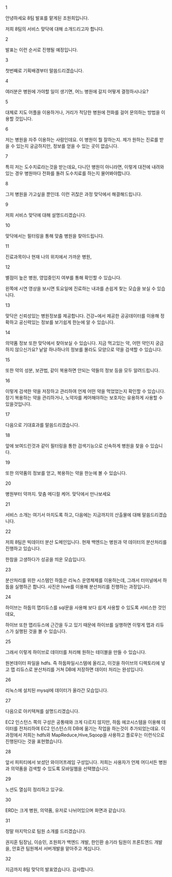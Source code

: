 1

안녕하세요 8팀 발표를 맡게된 조원희입니다.

저희  8팀의 서비스 맞닥에 대해 소개드리고자 합니다.

2

발표는 이런 순서로 진행될 예정입니다.

3

첫번째로 기획배경부터 말씀드리겠습니다.

4

여러분은 병원에 가야할 일이 생기면, 어느 병원에 갈지 어떻게 결정하시나요? 

5

대체로 지도 어플을 이용하거나, 거리가 적당한 병원에 전화를 걸어 문의하는 방법을 이용할 것입니다.

6

저는 병원을 자주 이용하는 사람인데요. 이 병원이 뭘 잘하는지. 제가 원하는 진료를 받을 수 있는지 궁금하지만, 정보를 얻을 수 있는 곳이 없습니다. 

7

특히 저는 도수치료라는것을 받는데요, 다니던 병원이 아니라면, 이렇게 대전에 내려와있는 경우 병원마다 전화를 돌려 도수치료를 하는지 물어봐야합니다.

8

그저 병원을 가고싶을 뿐인데. 이런 귀찮은 과정 맞닥에서 해결해드립니다.

9

저희 서비스 맞닥에 대해 설명드리겠습니다.

10

맞닥에서는 필터링을 통해 맞춤 병원을 찾아드립니다. 

11

진료과목이나 현재 나의 위치에서 가까운 병원, 

12

별점이 높은 병원, 영업중인지 여부를 통해 확인할 수 있습니다.

왼쪽에 시연 영상을 보시면 토요일에 진료하는 내과를 손쉽게 찾는 모습을 보실 수 있습니다.

13

맞닥은 신뢰성있는 병원정보를 제공합니다. 건강~에서 제공한 공공데이터를 이용해 정확하고 공신력있는 정보를 보기쉽게 한눈에 알 수 있습니다.

14

의약품 정보 또한 맞닥에서 찾아보실 수 있습니다. 지금 먹고있는 약, 어떤 약인지 궁금하지 않으신가요? 낱알 하나하나의 정보를 몰라도 모양으로 약을 검색할 수 있습니다. 

15

또한 약의 성분, 보관법, 같이 복용하면 안되는 약들의 정보 등을 모두 알려드립니다.

16

이렇게 검색한 약을 저장하고 관리하여 언제 어떤 약을 먹었었는지 확인할 수 있습니다. 장기 복용하는 약을 관리하거나, 노약자를 케어해야하는 보호자는 유용하게 사용할 수 있을것입니다.

17

 다음으로 기대효과를 말씀드리겠습니다.

18

앞에 보여드린것과 같이 필터링을 통한 검색기능으로 신속하게 병원을 찾을 수 있습니다.

19

또한 의약품의 정보를 얻고, 복용하는 약을 한눈에 볼 수 있습니다.

20

병원부터 약까지. 맞춤 메디컬 케어. 맞닥에서 만나보세요

21

서비스 소개는 여기서 마치도록 하고, 다음에는 지금까지의 산출물에 대해 말씀드리겠습니다.

22

저희 8팀은 빅데이터 분산 도메인입니다. 현재 백엔드는 병원과 약 데이터의 분산처리를 진행하고 있습니다.

한참을 고생하다가 성공을 띄운 모습입니다.

23

분산처리를 위한 시스템인 하둡은 리눅스 운영체제를 이용하는데, 그래서 터미널에서 하둡을 실행하곤 합니다. 사진은 hive를 이용해 분산처리를 진행하는 과정입니다.

24

하이브는 하둡의 맵리듀스를 sql문을 사용해 보다 쉽게 사용할 수 있도록 서비스한 것인데요, 

하이브 또한 맵리듀스에 근간을 두고 있기 때문에 하이브를 실행하면 이렇게 맵과 리듀스가 실행된 것을 볼 수 있습니다.

25

그래서 이렇게 하이브로 데이터를 처리해 원하는 테이블을 만들 수 있습니다.

원본데이터 파일을 hdfs. 즉 하둡파일시스템에 올리고, 이것을 하이브의 디렉토리에 넣고 맵 리듀스로 분산처리를 거쳐 DB에 저장하면 데이터 처리는 완성입니다.

26

리눅스에 설치된 mysql에 데이터가 올라간 모습입니다.

27

다음으로 아키텍쳐를 설명드리겠습니다.

EC2 인스턴스 쪽의 구성은 공통때와 크게 다르지 않지만, 하둡 에코시스템을 이용해 데이터를 전처리하여 EC2 인스턴스의 DB에 옮기는 작업을 하는것이 추가되었는데요. 이 과정에서 저희는 hdfs와 MapReduce,Hive,Sqoop을 사용하고 플로우는 이런식으로 진행된다는 것을 표현했습니다.

28

앞서 피피티에서 보셨던 와이어프레임 구성입니다. 저희는 사용자가 언제 어디서든 병원과 의약품을 검색할 수 있도록 모바일웹을 선택했습니다.

29

노션도 열심히 정리하고 있구요.

30

ERD는 크게 병원, 의약품, 유저로 나뉘어있으며 화면과 같습니다.

31

정말 마지막으로 팀원 소개를 드리겠습니다.  

권지훈 팀장님, 이승민, 조원희가 백엔드 개발, 한인환 송기라 팀원이 프론트엔드 개발을, 안효관 팀원께서 서버개발을 맡아주고 계십니다.

32

지금까지 8팀 맞닥의 발표였습니다. 감사합니다.